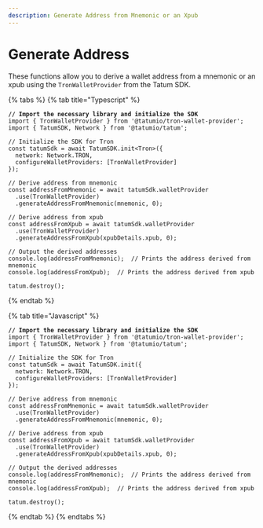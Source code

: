 ```yaml
---
description: Generate Address from Mnemonic or an Xpub
---
```


# Generate Address

These functions allow you to derive a wallet address from a mnemonic or an xpub using the `TronWalletProvider` from the Tatum SDK.

{% tabs %}
{% tab title="Typescript" %}
<pre class="language-typescript"><code class="lang-typescript"><strong>// Import the necessary library and initialize the SDK
</strong>import { TronWalletProvider } from '@tatumio/tron-wallet-provider';
import { TatumSDK, Network } from '@tatumio/tatum';

// Initialize the SDK for Tron
const tatumSdk = await TatumSDK.init&#x3C;Tron>({
  network: Network.TRON,
  configureWalletProviders: [TronWalletProvider]
});

// Derive address from mnemonic
const addressFromMnemonic = await tatumSdk.walletProvider
  .use(TronWalletProvider)
  .generateAddressFromMnemonic(mnemonic, 0);

// Derive address from xpub
const addressFromXpub = await tatumSdk.walletProvider
  .use(TronWalletProvider)
  .generateAddressFromXpub(xpubDetails.xpub, 0);

// Output the derived addresses
console.log(addressFromMnemonic);  // Prints the address derived from mnemonic
console.log(addressFromXpub);  // Prints the address derived from xpub

tatum.destroy();
</code></pre>
{% endtab %}

{% tab title="Javascript" %}
<pre class="language-javascript"><code class="lang-javascript"><strong>// Import the necessary library and initialize the SDK
</strong>import { TronWalletProvider } from '@tatumio/tron-wallet-provider';
import { TatumSDK, Network } from '@tatumio/tatum';

// Initialize the SDK for Tron
const tatumSdk = await TatumSDK.init({
  network: Network.TRON,
  configureWalletProviders: [TronWalletProvider]
});

// Derive address from mnemonic
const addressFromMnemonic = await tatumSdk.walletProvider
  .use(TronWalletProvider)
  .generateAddressFromMnemonic(mnemonic, 0);

// Derive address from xpub
const addressFromXpub = await tatumSdk.walletProvider
  .use(TronWalletProvider)
  .generateAddressFromXpub(xpubDetails.xpub, 0);

// Output the derived addresses
console.log(addressFromMnemonic);  // Prints the address derived from mnemonic
console.log(addressFromXpub);  // Prints the address derived from xpub

tatum.destroy();
</code></pre>
{% endtab %}
{% endtabs %}
